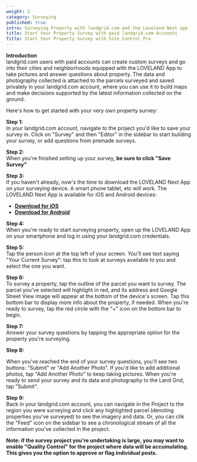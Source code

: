 ```yaml
---
weight: 2
category: Surveying
published: true
intro: Surveying Property with landgrid.com and the Loveland Next app
title: Start Your Property Survey with paid landgrid.com Accounts
Title: Start Your Property Survey with Site Control Pro
---
```

**Introduction**  
landgrid.com users with paid accounts can create custom surveys and go into their cities and neighborhoods equipped with the LOVELAND App to take pictures and answer questions about property. The data and photography collected is attached to the parcels surveyed and saved privately in your landgrid.com account, where you can use it to build maps and make decisions supported by the latest information collected on the ground.

Here's how to get started with your very own property survey:

**Step 1:**   
In your landgrid.com account, navigate to the project you'd like to save your survey in. Click on "Survey" and then "Editor" in the sidebar to start building your survey, or add questions from premade surveys.   


**Step 2:**   
When you're finished setting up your survey, **be sure to click "Save Survey"**


**Step 3:**   
If you haven't already, now's the time to download the LOVELAND Next App on your surveying device. A smart phone tablet, etc will work. The LOVELAND Next App is available for iOS and Android devices:    
* **[Download for iOS](https://itunes.apple.com/us/app/loveland-next/id1338927298)**
* **[Download for Android](https://play.google.com/store/apps/details?id=com.loveland.pr)**   
    
**Step 4:**   
When you're ready to start surveying property, open up the LOVELAND App on your smartphone and log in using your landgrid.com credentials.    

     
**Step 5:**   
Tap the person icon at the top left of your screen. You'll see text saying "Your Current Survey": tap this to look at surveys available to you and select the one you want.   
   
     
**Step 6:**    
To survey a property, tap the outline of the parcel you want to survey. The parcel you've selected will highlight in red, and its address and Google Street View image will appear at the bottom of the device's screen. Tap this bottom bar to display more info about the property, if needed. When you're ready to survey, tap the red circle with the "+" icon on the bottom bar to begin.     
   
      
**Step 7:**     
Answer your survey questions by tapping the appropriate option for the property you're surveying.    
    
     
**Step 8:**    
      
When you've reached the end of your survey questions, you'll see two buttons: "Submit" or "Add Another Photo". If you'd like to add additional photos, tap "Add Another Photo" to keep taking pictures. When you're ready to send your survey and its data and photography to the Land Grid, tap "Submit".   
      
**Step 9:**    
Back in your landgrid.com account, you can navigate in the Project to the region you were surveying and click any highlighted parcel (denoting properties you've surveyed) to see the imagery and data. Or, you can clik the "Feed" icon on the sidebar to see a chronological stream of all the information you've collected in the project.    

**Note: if the survey project you're undertaking is large, you may want to enable "Quality Control" for the project where data will be accumulating. This gives you the option to approve or flag individual posts.**
